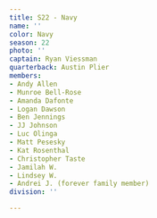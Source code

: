 ```yaml
---
title: S22 - Navy
name: ''
color: Navy
season: 22
photo: ''
captain: Ryan Viessman
quarterback: Austin Plier
members:
- Andy Allen
- Munroe Bell-Rose
- Amanda Dafonte
- Logan Dawson
- Ben Jennings
- JJ Johnson
- Luc Olinga
- Matt Pesesky
- Kat Rosenthal
- Christopher Taste
- Jamilah W.
- Lindsey W.
- Andrei J. (forever family member)
division: ''

---
```

